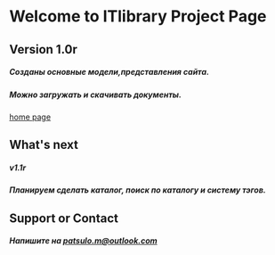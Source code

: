 # Welcome to ITlibrary Project Page

## Version 1.0r
##### Созданы основные модели,представления сайта.
##### Можно загружать и скачивать документы.
[home page](https://github.com/IloveCandies/ITlibrary/blob/gh-pages/main.jpg)
## What's next
##### v1.1r
##### Планируем сделать каталог, поиск по каталогу и систему тэгов.


## Support or Contact
##### Напишите на patsulo.m@outlook.com
